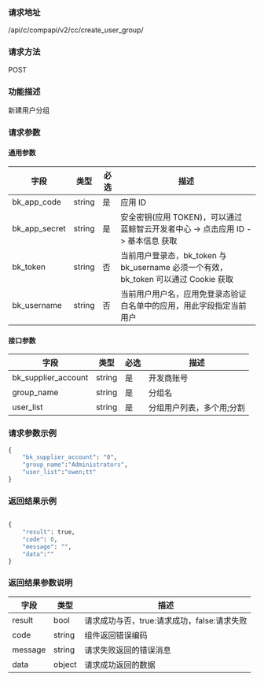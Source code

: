 
### 请求地址

/api/c/compapi/v2/cc/create_user_group/



### 请求方法

POST


### 功能描述

新建用户分组

### 请求参数


#### 通用参数

| 字段 | 类型 | 必选 |  描述 |
|-----------|------------|--------|------------|
| bk_app_code  |  string    | 是 | 应用 ID     |
| bk_app_secret|  string    | 是 | 安全密钥(应用 TOKEN)，可以通过 蓝鲸智云开发者中心 -&gt; 点击应用 ID -&gt; 基本信息 获取 |
| bk_token     |  string    | 否 | 当前用户登录态，bk_token 与 bk_username 必须一个有效，bk_token 可以通过 Cookie 获取 |
| bk_username  |  string    | 否 | 当前用户用户名，应用免登录态验证白名单中的应用，用此字段指定当前用户 |

#### 接口参数

| 字段                 |  类型      | 必选   |  描述                     |
|----------------------|------------|--------|---------------------------|
| bk_supplier_account  | string     | 是     | 开发商账号                |
| group_name           | string     | 是     | 分组名                    |
| user_list            | string     | 是     | 分组用户列表，多个用;分割 |


### 请求参数示例

```python
{
    "bk_supplier_account": "0",
    "group_name":"Administrators",
    "user_list":"owen;tt"
}
```


### 返回结果示例

```python

{
    "result": true,
    "code": 0,
    "message": "",
    "data":""
}
```

### 返回结果参数说明

| 字段      | 类型      | 描述      |
|-----------|-----------|-----------|
| result    | bool      | 请求成功与否，true:请求成功，false:请求失败 |
| code      | string    | 组件返回错误编码 |
| message   | string    | 请求失败返回的错误消息 |
| data      | object    | 请求成功返回的数据 |
